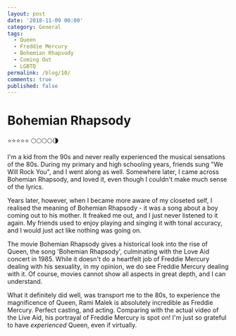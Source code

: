 ```yaml
---
layout: post
date: '2018-11-09 00:00'
category: General
tags:
  - Queen
  - Freddie Mercury
  - Bohemian Rhapsody
  - Coming Out
  - LGBTQ
permalink: /blog/10/
comments: true
published: false
---
```


# Bohemian Rhapsody

⭐⭐⭐⭐⭐
🌕🌕🌕🌕🌗

I'm a kid from the 90s and never really experienced the musical sensations of the 80s. During my primary and high schooling years, friends sung "We Will Rock You", and I went along as well. Somewhere later, I came across Bohemian Rhapsody, and loved it, even though I couldn't make much sense of the lyrics. 

Years later, however, when I became more aware of my closeted self, I realised the meaning of Bohemian Rhapsody - it was a song about a boy coming out to his mother. It freaked me out, and I just never listened to it again. My friends used to enjoy playing and singing it with tonal accuracy, and I would just act like nothing was going on. 

The movie Bohemian Rhapsody gives a historical look into the rise of Queen, the song 'Bohemian Rhapsody', culminating with the Love Aid concert in 1985. While it doesn't do a heartfelt job of Freddie Mercury dealing with his sexuality, in my opinion, we do see Freddie Mercury dealing with it. Of course, movies cannot show all aspects in great depth, and I can understand. 

What it definitely did well, was transport me to the 80s, to experience the magnificence of Queen, Rami Malek is absolutely incredible as Freddie Mercury. Perfect casting, and acting. Comparing with the actual video of the Live Aid, his portrayal of Freddie Mercury is spot on! I'm just so grateful to have *experienced* Queen, even if virtually. 